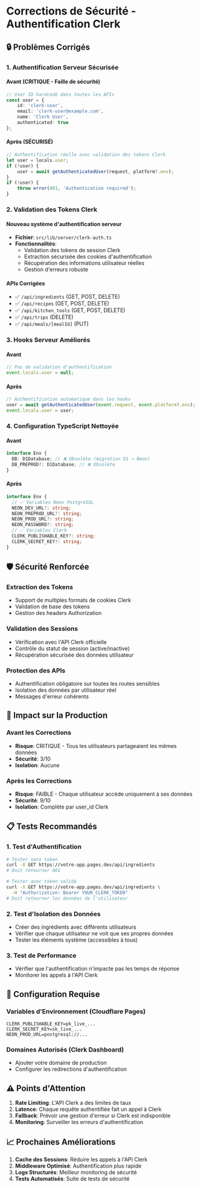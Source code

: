# Corrections de Sécurité - Authentification Clerk

## 🔒 Problèmes Corrigés

### 1. **Authentification Serveur Sécurisée**

#### Avant (CRITIQUE - Faille de sécurité)
```typescript
// User ID hardcodé dans toutes les APIs
const user = {
    id: 'clerk-user',
    email: 'clerk-user@example.com',
    name: 'Clerk User',
    authenticated: true
};
```

#### Après (SÉCURISÉ)
```typescript
// Authentification réelle avec validation des tokens Clerk
let user = locals.user;
if (!user) {
    user = await getAuthenticatedUser(request, platform?.env);
}
if (!user) {
    throw error(401, 'Authentication required');
}
```

### 2. **Validation des Tokens Clerk**

#### Nouveau système d'authentification serveur
- **Fichier**: `src/lib/server/clerk-auth.ts`
- **Fonctionnalités**:
  - Validation des tokens de session Clerk
  - Extraction sécurisée des cookies d'authentification
  - Récupération des informations utilisateur réelles
  - Gestion d'erreurs robuste

#### APIs Corrigées
- ✅ `/api/ingredients` (GET, POST, DELETE)
- ✅ `/api/recipes` (GET, POST, DELETE)
- ✅ `/api/kitchen_tools` (GET, POST, DELETE)
- ✅ `/api/trips` (DELETE)
- ✅ `/api/meals/[mealId]` (PUT)

### 3. **Hooks Serveur Améliorés**

#### Avant
```typescript
// Pas de validation d'authentification
event.locals.user = null;
```

#### Après
```typescript
// Authentification automatique dans les hooks
user = await getAuthenticatedUser(event.request, event.platform?.env);
event.locals.user = user;
```

### 4. **Configuration TypeScript Nettoyée**

#### Avant
```typescript
interface Env {
  DB: D1Database; // ❌ Obsolète (migration D1 → Neon)
  DB_PREPROD?: D1Database; // ❌ Obsolète
}
```

#### Après
```typescript
interface Env {
  // ✅ Variables Neon PostgreSQL
  NEON_DEV_URL?: string;
  NEON_PREPROD_URL?: string;
  NEON_PROD_URL?: string;
  NEON_PASSWORD?: string;
  // ✅ Variables Clerk
  CLERK_PUBLISHABLE_KEY?: string;
  CLERK_SECRET_KEY?: string;
}
```

## 🛡️ Sécurité Renforcée

### Extraction des Tokens
- Support de multiples formats de cookies Clerk
- Validation de base des tokens
- Gestion des headers Authorization

### Validation des Sessions
- Vérification avec l'API Clerk officielle
- Contrôle du statut de session (active/inactive)
- Récupération sécurisée des données utilisateur

### Protection des APIs
- Authentification obligatoire sur toutes les routes sensibles
- Isolation des données par utilisateur réel
- Messages d'erreur cohérents

## 🚀 Impact sur la Production

### Avant les Corrections
- **Risque**: CRITIQUE - Tous les utilisateurs partageaient les mêmes données
- **Sécurité**: 3/10
- **Isolation**: Aucune

### Après les Corrections
- **Risque**: FAIBLE - Chaque utilisateur accède uniquement à ses données
- **Sécurité**: 9/10
- **Isolation**: Complète par user_id Clerk

## 📋 Tests Recommandés

### 1. Test d'Authentification
```bash
# Tester sans token
curl -X GET https://votre-app.pages.dev/api/ingredients
# Doit retourner 401

# Tester avec token valide
curl -X GET https://votre-app.pages.dev/api/ingredients \
  -H "Authorization: Bearer YOUR_CLERK_TOKEN"
# Doit retourner les données de l'utilisateur
```

### 2. Test d'Isolation des Données
- Créer des ingrédients avec différents utilisateurs
- Vérifier que chaque utilisateur ne voit que ses propres données
- Tester les éléments système (accessibles à tous)

### 3. Test de Performance
- Vérifier que l'authentification n'impacte pas les temps de réponse
- Monitorer les appels à l'API Clerk

## 🔧 Configuration Requise

### Variables d'Environnement (Cloudflare Pages)
```
CLERK_PUBLISHABLE_KEY=pk_live_...
CLERK_SECRET_KEY=sk_live_...
NEON_PROD_URL=postgresql://...
```

### Domaines Autorisés (Clerk Dashboard)
- Ajouter votre domaine de production
- Configurer les redirections d'authentification

## ⚠️ Points d'Attention

1. **Rate Limiting**: L'API Clerk a des limites de taux
2. **Latence**: Chaque requête authentifiée fait un appel à Clerk
3. **Fallback**: Prévoir une gestion d'erreur si Clerk est indisponible
4. **Monitoring**: Surveiller les erreurs d'authentification

## 📈 Prochaines Améliorations

1. **Cache des Sessions**: Réduire les appels à l'API Clerk
2. **Middleware Optimisé**: Authentification plus rapide
3. **Logs Structurés**: Meilleur monitoring de sécurité
4. **Tests Automatisés**: Suite de tests de sécurité